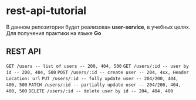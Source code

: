 # rest-api-tutorial

В данном репозитории будет реализован **user-service**, в учебных целях. 
Для получения практики на языке **Go**

## REST API
```GET /users -- list of users -- 200, 404, 500```
```GET /users/:id -- user by id -- 200, 404, 500```
```POST /users/:id -- create user -- 204, 4xx, Header Location: url```
```PUT /users/:id -- fully update user -- 204/200, 404, 400, 500```
```PATCH /users/:id -- partially update user -- 204/200, 404, 400, 500```
```DELETE /users/:id -- delete user by id -- 204, 404, 400```
 
